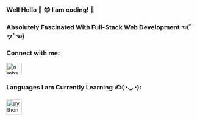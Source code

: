 ### Well Hello 👋 😎 I am coding!  🤯
<h3>Absolutely Fascinated With Full-Stack Web Development ☜(ﾟヮﾟ☜) </h3>

<h3 align="left">Connect with me:</h3>
<p align="left">
<a href="https://www.linkedin.com/in/luca-the-professional-b71ba6232/" target="blank"><img align="center" src="https://raw.githubusercontent.com/rahuldkjain/github-profile-readme-generator/master/src/images/icons/Social/linked-in-alt.svg" alt="nmhawkins" height="30" width="40" /></a>
</p>

<h3 align="left">Languages I am Currently Learning ✍(◔◡◔):</h3>
<p align="left"> <a href="https://www.python.org" target="_blank"> <img src="https://media0.giphy.com/media/hO8uTzEOefFh3Yv5gm/giphy.gif?cid=ecf05e479899zga2ob1wr3uoq13eolp67e0sneofodqdjk8b&rid=giphy.gif&ct=s" alt="python" width="40" height="40"/> </a> </p>

<!--
**Vacation-Time/Vacation-Time** is a ✨ _special_ ✨ repository because its `README.md` (this file) appears on your GitHub profile.

Here are some ideas to get you started:

- 🔭 I’m currently working on ...
- 🌱 I’m currently learning ...
- 👯 I’m looking to collaborate on ...
- 🤔 I’m looking for help with ...
- 💬 Ask me about ...
- 📫 How to reach me: ...
- 😄 Pronouns: ...
- ⚡ Fun fact: ...
-->
